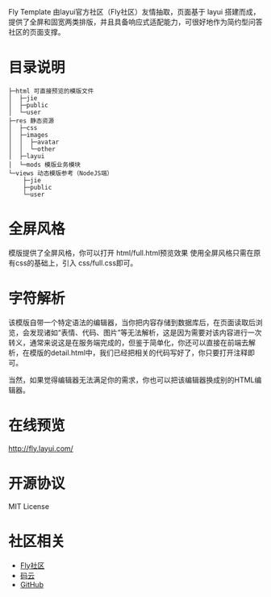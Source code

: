 ﻿Fly Template 由layui官方社区（Fly社区）友情抽取，页面基于 layui 搭建而成，提供了全屏和固宽两类排版，并且具备响应式适配能力，可很好地作为简约型问答社区的页面支撑。

# 目录说明  
```
├─html 可直接预览的模版文件
│  ├─jie
│  ├─public
│  └─user
├─res 静态资源
│  ├─css
│  ├─images
│  │  ├─avatar
│  │  └─other
│  ├─layui
│  └─mods 模版业务模块
└─views 动态模版参考（NodeJS端）
    ├─jie
    ├─public
    └─user
```

# 全屏风格
模版提供了全屏风格，你可以打开 html/full.html预览效果
使用全屏风格只需在原有css的基础上，引入 css/full.css即可。

# 字符解析
该模版自带一个特定语法的编辑器，当你把内容存储到数据库后，在页面读取后浏览，会发现诸如“表情、代码、图片”等无法解析，这是因为需要对该内容进行一次转义，通常来说这是在服务端完成的，但鉴于简单化，你还可以直接在前端去解析，在模版的detail.html中，我们已经把相关的代码写好了，你只要打开注释即可。

当然，如果觉得编辑器无法满足你的需求，你也可以把该编辑器换成别的HTML编辑器。

# 在线预览
http://fly.layui.com/

# 开源协议
MIT License

# 社区相关
* [Fly社区](http://fly.layui.com/)
* [码云](http://git.oschina.net/sentsin/fly)
* [GitHub](https://github.com/layui/fly)

